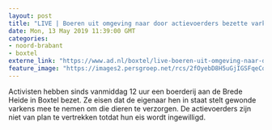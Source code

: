 ```yaml
---
layout: post
title: "LIVE | Boeren uit omgeving naar door actievoerders bezette varkensboerderij"
date: Mon, 13 May 2019 11:39:00 GMT
categories: 
- noord-brabant 
- boxtel 
externe_link: "https://www.ad.nl/boxtel/live-boeren-uit-omgeving-naar-door-actievoerders-bezette-varkensboerderij~a945b4a8/"
feature_image: "https://images2.persgroep.net/rcs/2fOyebD8H5uGjIGSFqeCq1UT0nA/diocontent/148232496/_fitwidth/400/?appId=21791a8992982cd8da851550a453bd7f&quality=0.7"
---
```


Activisten hebben sinds vanmiddag 12 uur een boerderij aan de Brede Heide in Boxtel bezet. Ze eisen dat de eigenaar hen in staat stelt gewonde varkens mee te nemen om die dieren te verzorgen. De actievoerders zijn niet van plan te vertrekken totdat hun eis wordt ingewilligd.
